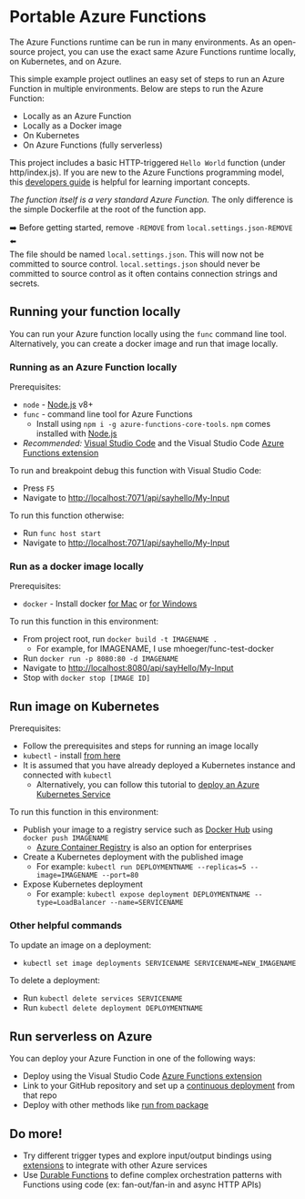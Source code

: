 # Portable Azure Functions
The Azure Functions runtime can be run in many environments. As an open-source project, you can use the exact same Azure Functions runtime locally, on Kubernetes, and on Azure. 

This simple example project outlines an easy set of steps to run an Azure Function in multiple environments. Below are steps to run the Azure Function:
 - Locally as an Azure Function
 - Locally as a Docker image
 - On Kubernetes
 - On Azure Functions (fully serverless)

This project includes a basic HTTP-triggered `Hello World` function (under http/index.js). If you are new to the Azure Functions programming model, this [developers guide](https://docs.microsoft.com/en-us/azure/azure-functions/functions-reference) is helpful for learning important concepts.

_The function itself is a very standard Azure Function._ The only difference is the simple Dockerfile at the root of the function app.

➡️ Before getting started, remove `-REMOVE` from `local.settings.json-REMOVE` ⬅️     
The file should be named `local.settings.json`. This will now not be committed to source control. `local.settings.json` should never be committed to source control as it often contains connection strings and secrets. 

## Running your function locally
You can run your Azure function locally using the `func` command line tool. Alternatively, you can create a docker image and run that image locally.

### Running as an Azure Function locally
Prerequisites:
 - `node` - [Node.js](https://nodejs.org) v8+
 - `func` - command line tool for Azure Functions
    - Install using `npm i -g azure-functions-core-tools`. `npm` comes installed with [Node.js](https://nodejs.org)
 - _Recommended:_ [Visual Studio Code](https://code.visualstudio.com/download) and the Visual Studio Code [Azure Functions extension](https://code.visualstudio.com/tutorials/functions-extension/getting-started)

To run and breakpoint debug this function with Visual Studio Code:
 - Press `F5` 
 - Navigate to [http://localhost:7071/api/sayhello/My-Input](http://localhost:7071/api/sayhello/My-Input)

To run this function otherwise:
 - Run `func host start`
 - Navigate to [http://localhost:7071/api/sayhello/My-Input](http://localhost:7071/api/sayhello/My-Input)

### Run as a docker image locally
Prerequisites:
 - `docker` - Install docker [for Mac](https://docs.docker.com/docker-for-mac/install) or [for Windows](https://docs.docker.com/docker-for-windows/install)

To run this function in this environment:
 - From project root, run `docker build -t IMAGENAME .`
   - For example, for IMAGENAME, I use mhoeger/func-test-docker
 - Run `docker run -p 8080:80 -d IMAGENAME`
 - Navigate to [http://localhost:8080/api/sayHello/My-Input](http://localhost:8080/api/sayHello/My-Input)
 - Stop with `docker stop [IMAGE ID]`

## Run image on Kubernetes
Prerequisites:
 - Follow the prerequisites and steps for running an image locally
 - `kubectl` - install [from here](https://kubernetes.io/docs/tasks/tools/install-kubectl)
 - It is assumed that you have already deployed a Kubernetes instance and connected with `kubectl`
   - Alternatively, you can follow this tutorial to [deploy an Azure Kubernetes Service](https://docs.microsoft.com/en-us/azure/aks/kubernetes-walkthrough)

To run this function in this environment:
 - Publish your image to a registry service such as [Docker Hub](https://hub.docker.com) using `docker push IMAGENAME`
   - [Azure Container Registry](https://docs.microsoft.com/azure/container-registry) is also an option for enterprises
 - Create a Kubernetes deployment with the published image
   - For example: `kubectl run DEPLOYMENTNAME --replicas=5 --image=IMAGENAME --port=80`
 - Expose Kubernetes deployment
   - For example: `kubectl expose deployment DEPLOYMENTNAME --type=LoadBalancer --name=SERVICENAME`

### Other helpful commands 
To update an image on a deployment:
 - `kubectl set image deployments SERVICENAME SERVICENAME=NEW_IMAGENAME`

To delete a deployment:
 - Run `kubectl delete services SERVICENAME`
 - Run `kubectl delete deployment DEPLOYMENTNAME`

## Run serverless on Azure
You can deploy your Azure Function in one of the following ways:
 - Deploy using the Visual Studio Code [Azure Functions extension](https://code.visualstudio.com/tutorials/functions-extension/getting-started)
 - Link to your GitHub repository and set up a [continuous deployment](https://docs.microsoft.com/azure/azure-functions/functions-continuous-deployment) from that repo 
 - Deploy with other methods like [run from package](https://docs.microsoft.com/azure/azure-functions/run-functions-from-deployment-package)

## Do more!
 - Try different trigger types and explore input/output bindings using [extensions](https://docs.microsoft.com/azure/azure-functions/functions-triggers-bindings) to integrate with other Azure services
 - Use [Durable Functions](https://docs.microsoft.com/azure/azure-functions/durable-functions-overview) to define complex orchestration patterns with Functions using code (ex: fan-out/fan-in and async HTTP APIs)
